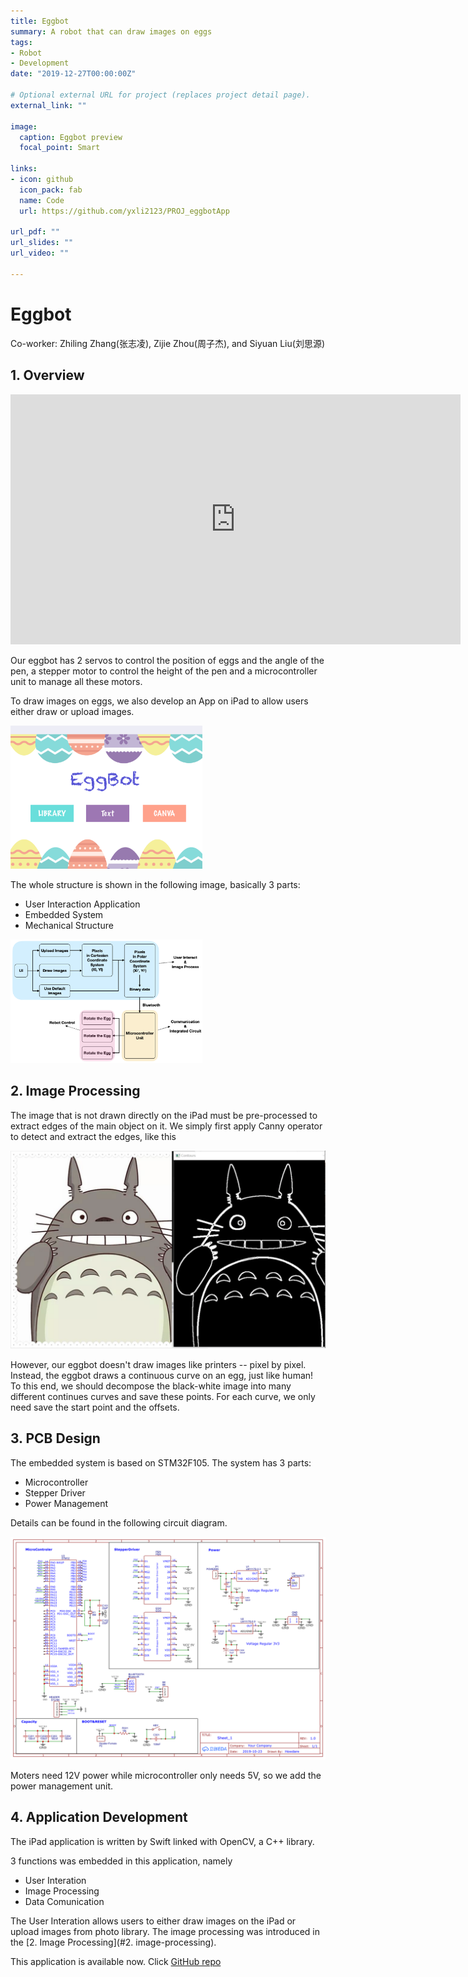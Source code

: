 ```yaml
---
title: Eggbot
summary: A robot that can draw images on eggs
tags:
- Robot
- Development 
date: "2019-12-27T00:00:00Z"

# Optional external URL for project (replaces project detail page).
external_link: ""

image:
  caption: Eggbot preview
  focal_point: Smart

links:
- icon: github
  icon_pack: fab
  name: Code
  url: https://github.com/yxli2123/PROJ_eggbotApp

url_pdf: ""
url_slides: ""
url_video: ""

---
```


# Eggbot

Co-worker: Zhiling Zhang(张志凌), Zijie Zhou(周子杰), and Siyuan Liu(刘思源)

## 1. Overview
<iframe width="720" height="400" src="https://www.youtube.com/embed/yLoykmJFYR0" title="YouTube video player" frameborder="0" allow="accelerometer; autoplay; clipboard-write; encrypted-media; gyroscope; picture-in-picture" allowfullscreen></iframe>

Our eggbot has 2 servos to control the position of eggs and the angle of the pen, a stepper motor to control the height of the pen and a microcontroller unit to manage all these motors.

To draw images on eggs, we also develop an App on iPad to allow users either draw or upload images.

<img src="./eggbot_app.png" alt="eggbot_app" style="zoom:30%;" />

The whole structure is shown in the following image, basically 3 parts:

- User Interaction Application
- Embedded System
- Mechanical Structure

<img src="./eggbot_structure.png" alt="eggbot_structure" style="zoom:30%;" />

## 2. Image Processing

The image that is not drawn directly on the iPad must be pre-processed to extract edges of the main object on it. We simply first apply Canny operator to detect and extract the edges, like this

<img src="./eggbot_image_processing.png" alt="eggbot_image_processing" style="zoom:50%;" />

However, our eggbot doesn't draw images like printers -- pixel by pixel. Instead, the eggbot draws a continuous curve on an egg, just like human! To this end, we should decompose the black-white image into many different continues curves and save these points. For each curve, we only need save the start point and the offsets.

## 3. PCB Design

The embedded system is based on STM32F105. The system has 3 parts:

- Microcontroller
- Stepper Driver
- Power Management

Details can be found in the following circuit diagram.

 <img src="./PCB Circuit.png" alt="PCB Circuit" style="zoom:50%;" />

Moters need 12V power while microcontroller only needs 5V, so we add the power management unit.

## 4. Application Development

The iPad application is written by Swift linked with OpenCV, a C++ library.

3 functions was embedded in this application, namely

- User Interation
- Image Processing
- Data Comunication

The User Interation allows users to either draw images on the iPad or upload images from photo library. The image processing was introduced in the [2. Image Processing](#2. image-processing).

This application is available now. Click [GitHub repo](https://github.com/yxli2123/PROJ_eggbotApp)

